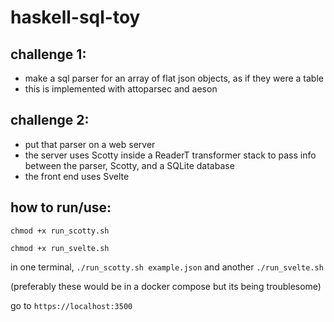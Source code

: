 # haskell-sql-toy

## challenge 1:
- make a sql parser for an array of flat json objects, as if they were a table
- this is implemented with attoparsec and aeson

## challenge 2:
- put that parser on a web server
- the server uses Scotty inside a ReaderT transformer stack to pass info between the parser, Scotty, and a SQLite database
- the front end uses Svelte

## how to run/use:
`chmod +x run_scotty.sh`

`chmod +x run_svelte.sh`

in one terminal, `./run_scotty.sh example.json` and another `./run_svelte.sh`

(preferably these would be in a docker compose but its being troublesome)

go to `https://localhost:3500`
